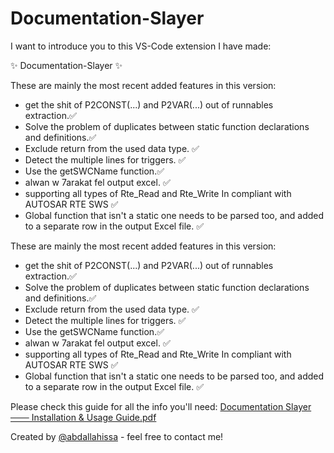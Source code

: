 # Documentation-Slayer

I want to introduce you to this VS-Code extension I have made:

✨ Documentation-Slayer ✨

These are mainly the most recent added features in this version:

- get the shit of P2CONST(...) and P2VAR(...) out of runnables extraction.✅
- Solve the problem of duplicates between static function declarations and definitions.✅
- Exclude return from the used data type. ✅
- Detect the multiple lines for triggers. ✅
- Use the getSWCName function.✅
- alwan w 7arakat fel output excel. ✅
- supporting all types of Rte_Read and Rte_Write In compliant with AUTOSAR RTE SWS  ✅
- Global function that isn't a static one needs to be parsed too, and added to a separate row in the output Excel file. ✅


These are mainly the most recent added features in this version:

- get the shit of P2CONST(...) and P2VAR(...) out of runnables extraction.✅
- Solve the problem of duplicates between static function declarations and definitions.✅
- Exclude return from the used data type. ✅
- Detect the multiple lines for triggers. ✅
- Use the getSWCName function.✅
- alwan w 7arakat fel output excel. ✅
- supporting all types of Rte_Read and Rte_Write In compliant with AUTOSAR RTE SWS  ✅
- Global function that isn't a static one needs to be parsed too, and added to a separate row in the output Excel file. ✅


Please check this guide for all the info you'll need:
[Documentation Slayer ─── Installation & Usage Guide.pdf](https://github.com/user-attachments/files/20232672/Documentation.Slayer.Installation.Usage.Guide.pdf)

Created by [@abdallahissa](https://www.linkedin.com/in/abdallaissa/) - feel free to contact me!
